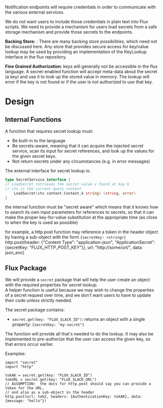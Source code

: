 Notification endpoints will require credentials in order to communicate with the various external services.

We do not want users to include those credentials in plain text into Flux scripts. We need to provide a mechanism for users load secrets from a safe storage mechanism and provide those secrets to the endpoints.

**Backing Store:** : There are many backing store possibilities, which need not be discussed here.  Any store that provides secure access for key/value lookup may be used by providing an implementation of the KeyLookup  interface in the flux repository.  

**Fine Grained Authorization**:  keys will generally not be accessible in the flux language.  A secret-enabled function will accept meta-data about the secret (a key) and use it to look up the stored value in memory. The lookup will error if the key is not found or if the user is not authorized to use that key.  

# **Design**

## Internal Functions
A function that requires secret lookup must: 

- Be built-in to the language
- Be secrets-aware, meaning that it can acquire the injected secret service, scan its input for secret references, and look up the values for the given secret keys.  
- Not return secrets under any circumstances (e.g. in error messages) 

The external interface for secret lookup is: 
```Go
type SecretService interface {
// LoadSecret retrieves the secret value v found at key k 
// ctx is the current query context
    LoadSecret(ctx context.Context,k string) (string, error)
}
```

the internal function must be "secret aware" which means that it knows how to search its own input parameters for references to secrets, so that it can make the proper key-for-value substitution at the appropriate time (as close to when the key is used as possible)

for example, a http.post function may reference a token in the header object by having a sub-object with the form  `{secretKey: <string>}`
http.post(header: {"Content Type": "application-json", "ApplicationSecret": {secretKey: "FLUX_HTTP_POST_KEY"}}, url: "http://some/url/", data: json_enc)

## Flux Package
We will provide a `secret` package that will help the user create an object with the required properties for secret lookup.  
A helper function is useful because we may wish to change the properties of a secret request over time, and we don't want users to have to update their code unless strictly needed.  

The secret package contains: 

- `secret.get(key: "FLUX_SLACK_ID")`: returns an object with a single property: `{secretKey: "my-secret"}`

The function will provide all that's needed to do the lookup.  It may also be implemented to pre-authorize that the user can access the given key, so that errors occur earlier.  

Examples: 
```
import "secret"
import "http"

tokAK = secret.get(key: "FLUX_SLACK_ID")
tokURL = secret.get(key: "FLUX_SLACK_URL")
// ASSUMPTION:  the docs for http.post should say you can provide a token for the URL, 
// and also as a sub-object in the header
http.post(url: tok2, headers: {AuthenticationKey: tokAK}, data: {message: "hello"})
 ```